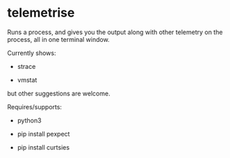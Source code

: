 # telemetrise

Runs a process, and gives you the output along with other telemetry on the
process, all in one terminal window.

Currently shows:

- strace

- vmstat

but other suggestions are welcome.

Requires/supports:

- python3

- pip install pexpect

- pip install curtsies
